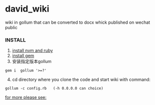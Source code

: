 # david_wiki
wiki in gollum that can be converted to docx whick published on wechat public

### INSTALL
1. [install nvm and ruby](https://teddyand.github.io/2022-07-15/jadeI)
2. [install gem ](https://rubygems.org/pages/download)
3.  安装指定版本gollum
```
gem i  gollum '>=?'
```
4. cd directory where you clone the code and start wiki with command:
```
gollum -c config.rb   (-h 0.0.0.0 can choice)
```

[for more please see:]()
